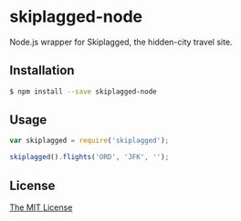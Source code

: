 
# skiplagged-node

Node.js wrapper for Skiplagged, the hidden-city travel site.

## Installation 
```sh
$ npm install --save skiplagged-node 
```

## Usage
```javascript
var skiplagged = require('skiplagged');

skiplagged().flights('ORD', 'JFK', '');
```

## License 

[The MIT License](LICENSE)
